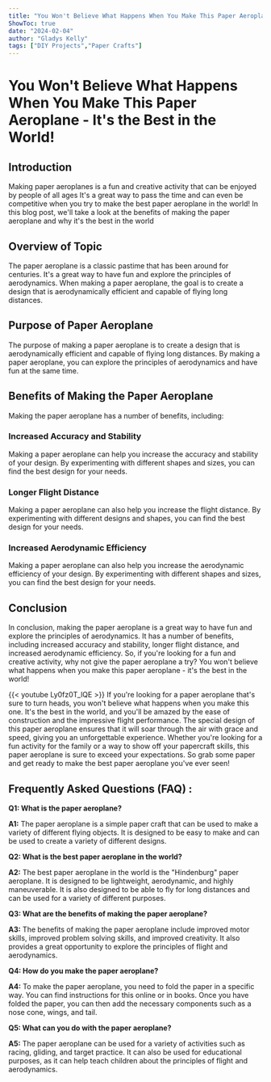 ```yaml
---
title: "You Won't Believe What Happens When You Make This Paper Aeroplane - It's the Best in the World!"
ShowToc: true 
date: "2024-02-04"
author: "Gladys Kelly" 
tags: ["DIY Projects","Paper Crafts"]
---
```

# You Won't Believe What Happens When You Make This Paper Aeroplane - It's the Best in the World!

## Introduction

Making paper aeroplanes is a fun and creative activity that can be enjoyed by people of all ages It's a great way to pass the time and can even be competitive when you try to make the best paper aeroplane in the world! In this blog post, we'll take a look at the benefits of making the paper aeroplane and why it's the best in the world

## Overview of Topic

The paper aeroplane is a classic pastime that has been around for centuries. It's a great way to have fun and explore the principles of aerodynamics. When making a paper aeroplane, the goal is to create a design that is aerodynamically efficient and capable of flying long distances.

## Purpose of Paper Aeroplane

The purpose of making a paper aeroplane is to create a design that is aerodynamically efficient and capable of flying long distances. By making a paper aeroplane, you can explore the principles of aerodynamics and have fun at the same time.

## Benefits of Making the Paper Aeroplane

Making the paper aeroplane has a number of benefits, including:

### Increased Accuracy and Stability

Making a paper aeroplane can help you increase the accuracy and stability of your design. By experimenting with different shapes and sizes, you can find the best design for your needs.

### Longer Flight Distance

Making a paper aeroplane can also help you increase the flight distance. By experimenting with different designs and shapes, you can find the best design for your needs.

### Increased Aerodynamic Efficiency

Making a paper aeroplane can also help you increase the aerodynamic efficiency of your design. By experimenting with different shapes and sizes, you can find the best design for your needs.

## Conclusion

In conclusion, making the paper aeroplane is a great way to have fun and explore the principles of aerodynamics. It has a number of benefits, including increased accuracy and stability, longer flight distance, and increased aerodynamic efficiency. So, if you're looking for a fun and creative activity, why not give the paper aeroplane a try? You won't believe what happens when you make this paper aeroplane - it's the best in the world!

{{< youtube Ly0fz0T_lQE >}} 
If you're looking for a paper aeroplane that's sure to turn heads, you won't believe what happens when you make this one. It's the best in the world, and you'll be amazed by the ease of construction and the impressive flight performance. The special design of this paper aeroplane ensures that it will soar through the air with grace and speed, giving you an unforgettable experience. Whether you're looking for a fun activity for the family or a way to show off your papercraft skills, this paper aeroplane is sure to exceed your expectations. So grab some paper and get ready to make the best paper aeroplane you've ever seen!

## Frequently Asked Questions (FAQ) :
**Q1: What is the paper aeroplane?**

**A1:** The paper aeroplane is a simple paper craft that can be used to make a variety of different flying objects. It is designed to be easy to make and can be used to create a variety of different designs.

**Q2: What is the best paper aeroplane in the world?**

**A2:** The best paper aeroplane in the world is the "Hindenburg" paper aeroplane. It is designed to be lightweight, aerodynamic, and highly maneuverable. It is also designed to be able to fly for long distances and can be used for a variety of different purposes.

**Q3: What are the benefits of making the paper aeroplane?**

**A3:** The benefits of making the paper aeroplane include improved motor skills, improved problem solving skills, and improved creativity. It also provides a great opportunity to explore the principles of flight and aerodynamics.

**Q4: How do you make the paper aeroplane?**

**A4:** To make the paper aeroplane, you need to fold the paper in a specific way. You can find instructions for this online or in books. Once you have folded the paper, you can then add the necessary components such as a nose cone, wings, and tail.

**Q5: What can you do with the paper aeroplane?**

**A5:** The paper aeroplane can be used for a variety of activities such as racing, gliding, and target practice. It can also be used for educational purposes, as it can help teach children about the principles of flight and aerodynamics.



